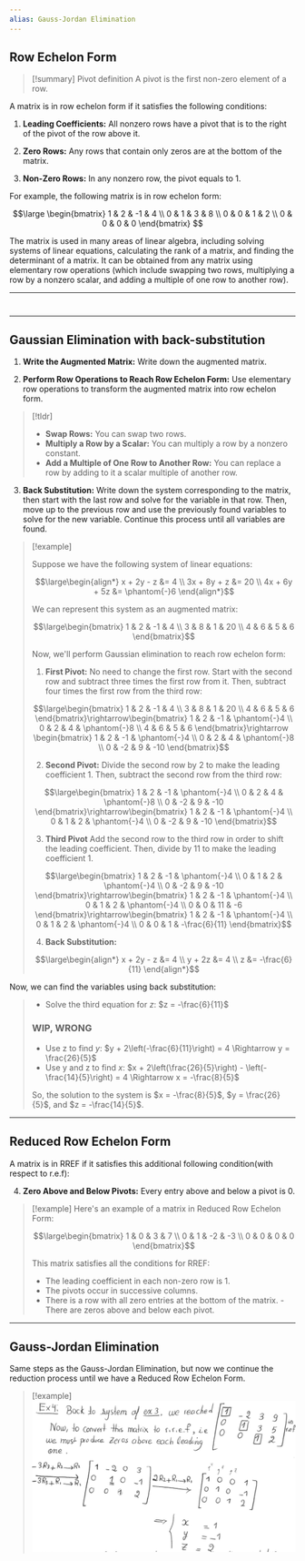```yaml
---
alias: Gauss-Jordan Elimination
---
```

## Row Echelon Form


> [!summary] Pivot definition
> A pivot is the first non-zero element of a row.


A matrix is in row echelon form if it satisfies the following conditions:

1. **Leading Coefficients:** All nonzero rows have a pivot that is to the right of the pivot of the row above it.

2. **Zero Rows:** Any rows that contain only zeros are at the bottom of the matrix.

3. **Non-Zero Rows:** In any nonzero row, the pivot equals to 1.

For example, the following matrix is in row echelon form:


$$\large \begin{bmatrix}
1 & 2 & -1 & 4 \\
0 & 1 & 3 & 8 \\
0 & 0 & 1 & 2 \\
0 & 0 & 0 & 0
\end{bmatrix}
$$

The matrix is used in many areas of linear algebra, including solving systems of linear equations, calculating the rank of a matrix, and finding the determinant of a matrix. It can be obtained from any matrix using elementary row operations (which include swapping two rows, multiplying a row by a nonzero scalar, and adding a multiple of one row to another row).

---

#
---

## Gaussian Elimination with back-substitution

1. **Write the Augmented Matrix:** Write down the augmented matrix.
    
2. **Perform Row Operations to Reach Row Echelon Form:** Use elementary row operations to transform the augmented matrix into row echelon form.
    
> [!tldr]
> - **Swap Rows:** You can swap two rows.
> - **Multiply a Row by a Scalar:** You can multiply a row by a nonzero constant.
> - **Add a Multiple of One Row to Another Row:** You can replace a row by adding to it a scalar multiple of another row.
	
3. **Back Substitution:** Write down the system corresponding to the matrix, then start with the last row and solve for the variable in that row. Then, move up to the previous row and use the previously found variables to solve for the new variable. Continue this process until all variables are found.


> [!example]
> 
> Suppose we have the following system of linear equations:
> 
> $$\large\begin{align*}
x + 2y - z &= 4 \\
3x + 8y + z &= 20 \\
4x + 6y + 5z &= \phantom{-}6
\end{align*}$$
>
>We can represent this system as an augmented matrix:
>
>$$\large\begin{bmatrix}
1 & 2 & -1 & 4 \\
3 & 8 & 1 & 20 \\
4 & 6 & 5 & 6
\end{bmatrix}$$
> 
> Now, we'll perform Gaussian elimination to reach row echelon form:
>
>1. **First Pivot:**
   No need to change the first row. Start with the second row and subtract three times the first row from it. Then, subtract four times the first row from the third row:
>
>$$\large\begin{bmatrix}
1 & 2 & -1 & 4 \\
3 & 8 & 1 & 20 \\
4 & 6 & 5 & 6
\end{bmatrix}\rightarrow\begin{bmatrix}
1 & 2 & -1 & \phantom{-}4 \\
0 & 2 & 4 & \phantom{-}8 \\
4 & 6 & 5 & 6
\end{bmatrix}\rightarrow
\begin{bmatrix}
1 & 2 & -1 & \phantom{-}4 \\
0 & 2 & 4 & \phantom{-}8 \\
0 & -2 & 9 & -10
\end{bmatrix}$$
>
>2. **Second Pivot:**
   Divide the second row by 2 to make the leading coefficient 1. Then, subtract the second row from the third row:
>
>$$\large\begin{bmatrix}
1 & 2 & -1 & \phantom{-}4 \\
0 & 2 & 4 & \phantom{-}8 \\
0 & -2 & 9 & -10
\end{bmatrix}\rightarrow\begin{bmatrix}
1 & 2 & -1 & \phantom{-}4 \\
0 & 1 & 2 & \phantom{-}4 \\
0 & -2 & 9 & -10
\end{bmatrix}$$
>
>3. **Third Pivot**
>   Add the second row to the third row in order to shift the leading coefficient. Then, divide by 11 to make the leading coefficient 1.
>   
> $$\large\begin{bmatrix}
1 & 2 & -1 & \phantom{-}4 \\
0 & 1 & 2 & \phantom{-}4 \\
0 & -2 & 9 & -10
\end{bmatrix}\rightarrow\begin{bmatrix}
1 & 2 & -1 & \phantom{-}4 \\
0 & 1 & 2 & \phantom{-}4 \\
0 & 0 & 11 & -6
\end{bmatrix}\rightarrow\begin{bmatrix}
1 & 2 & -1 & \phantom{-}4 \\
0 & 1 & 2 & \phantom{-}4 \\
0 & 0 & 1 & -\frac{6}{11}
\end{bmatrix}$$
>
>4. **Back Substitution:**
>   
> $$\large\begin{align*} x + 2y - z &= 4 \\ y + 2z &= 4 \\ z &= -\frac{6}{11} \end{align*}$$
>   
   Now, we can find the variables using back substitution:
>   - Solve the third equation for $z$:  $z = -\frac{6}{11}$
>  ### WIP, WRONG
>   - Use z to find $y$: $y + 2\left(-\frac{6}{11}\right) = 4 \Rightarrow y = \frac{26}{5}$
>   - Use y and z to find $x$: $x + 2\left(\frac{26}{5}\right) - \left(-\frac{14}{5}\right) = 4 \Rightarrow x = -\frac{8}{5}$
>
>
>So, the solution to the system is $x = -\frac{8}{5}$, $y = \frac{26}{5}$, and $z = -\frac{14}{5}$.

---

## Reduced Row Echelon Form

A matrix is in RREF if it satisfies this additional following condition(with respect to r.e.f): 

4. **Zero Above and Below Pivots:** Every entry above and below a pivot is 0. 


> [!example]
> Here's an example of a matrix in Reduced Row Echelon Form: 
> 
> $$\large\begin{bmatrix} 1 & 0 & 3 & 7 \\ 0 & 1 & -2 & -3 \\ 0 & 0 & 0 & 0 \end{bmatrix}$$
> 
> This matrix satisfies all the conditions for RREF: 
> - The leading coefficient in each non-zero row is 1. 
> - The pivots occur in successive columns. 
> - There is a row with all zero entries at the bottom of the matrix. - There are zeros above and below each pivot.

---

## Gauss-Jordan Elimination

Same steps as the Gauss-Jordan Elimination, but now we continue the reduction process until we have a Reduced Row Echelon Form.


> [!example]
> ![](../z_images/Pasted%20image%2020230806102622.png)
